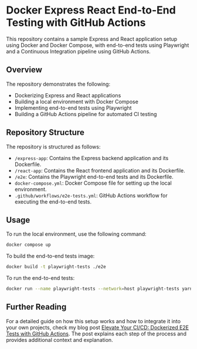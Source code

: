 # Docker Express React End-to-End Testing with GitHub Actions

This repository contains a sample Express and React application setup using Docker and Docker Compose, with end-to-end tests using Playwright and a Continuous Integration pipeline using GitHub Actions.

## Overview

The repository demonstrates the following:

- Dockerizing Express and React applications
- Building a local environment with Docker Compose
- Implementing end-to-end tests using Playwright
- Building a GitHub Actions pipeline for automated CI testing

## Repository Structure

The repository is structured as follows:

- `/express-app`: Contains the Express backend application and its Dockerfile.
- `/react-app`: Contains the React frontend application and its Dockerfile.
- `/e2e`: Contains the Playwright end-to-end tests and its Dockerfile.
- `docker-compose.yml`: Docker Compose file for setting up the local environment.
- `.github/workflows/e2e-tests.yml`: GitHub Actions workflow for executing the end-to-end tests.

## Usage

To run the local environment, use the following command:

```bash
docker compose up
```

To build the end-to-end tests image:

```bash
docker build -t playwright-tests ./e2e
```

To run the end-to-end tests:

```bash
docker run --name playwright-tests --network=host playwright-tests yarn e2etest:ci
```

## Further Reading

For a detailed guide on how this setup works and how to integrate it into your own projects, check my blog post [Elevate Your CI/CD: Dockerized E2E Tests with GitHub Actions](https://lachiejames.com/elevate-your-ci-cd-dockerized-e2e-tests-with-github-actions/). The post explains each step of the process and provides additional context and explanation.
